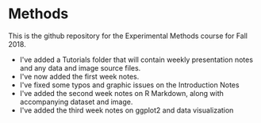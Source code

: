 # Methods
This is the github repository for the Experimental Methods course for Fall 2018. 

* I've added a Tutorials folder that will contain weekly presentation notes and any data and image source files. 
* I've now added the first week notes. 
* I've fixed some typos and graphic issues on the Introduction Notes
* I've added the second week notes on R Markdown, along with accompanying dataset and image.
* I've added the third week notes on ggplot2 and data visualization
